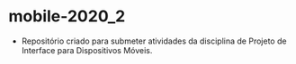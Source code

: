 # mobile-2020_2
- Repositório criado para submeter atividades da disciplina de Projeto de Interface para Dispositivos Móveis.

